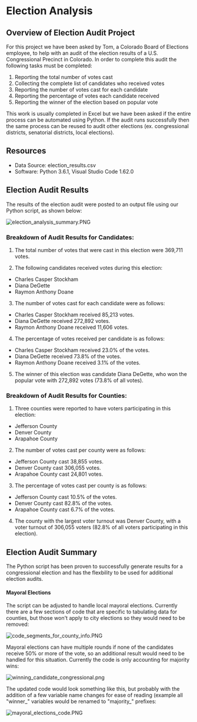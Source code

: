 # Election Analysis

## Overview of Election Audit Project

For this project we have been asked by Tom, a Colorado Board of Elections employee, to help with an audit of the election results of a U.S. Congressional Precinct in Colorado.  In order to complete this audit the following tasks must be completed:

1) Reporting the total number of votes cast
2) Collecting the complete list of candidates who received votes
3) Reporting the number of votes cast for each candidate
4) Reporting the percentage of votes each candidate received 
5) Reporting the winner of the election based on popular vote

This work is usually completed in Excel but we have been asked if the entire process can be automated using Python.  If the audit runs successfully then the same process can be reused to audit other elections (ex. congressional districts, senatorial districts, local elections).

## Resources 

 - Data Source: election_results.csv
 - Software: Python 3.6.1, Visual Studio Code 1.62.0

## Election Audit Results

The results of the election audit were posted to an output file using our Python script, as shown below:

![election_analysis_summary.PNG](https://github.com/mathur-nikita/Election_Analysis/blob/main/Resources/election_analysis_summary.PNG)

### Breakdown of Audit Results for Candidates:

1) The total number of votes that were cast in this election were 369,711 votes. 

2) The following candidates received votes during this election:
- Charles Casper Stockham
- Diana DeGette
- Raymon Anthony Doane
3) The number of votes cast for each candidate were as follows:
- Charles Casper Stockham received 85,213 votes.
- Diana DeGette received 272,892 votes.
- Raymon Anthony Doane received 11,606 votes.
4) The percentage of votes received per candidate is as follows:
- Charles Casper Stockham received 23.0% of the votes.
- Diana DeGette received 73.8% of the votes.
- Raymon Anthony Doane received 3.1% of the votes. 
5) The winner of this election was candidate Diana DeGette, who won the popular vote with 272,892 votes (73.8% of all votes).

### Breakdown of Audit Results for Counties:

1) Three counties were reported to have voters participating in this election:
- Jefferson County
- Denver County
- Arapahoe County
2) The number of votes cast per county were as follows:
- Jefferson County cast 38,855 votes.
- Denver County cast 306,055 votes.
- Arapahoe County cast 24,801 votes.
3) The percentage of votes cast per county is as follows:
- Jefferson County cast 10.5% of the votes.
- Denver County cast 82.8% of the votes.
- Arapahoe County cast 6.7% of the votes.
4) The county with the largest voter turnout was Denver County, with a voter turnout of 306,055 voters (82.8% of all voters participating in this election).

## Election Audit Summary

The Python script has been proven to successfully generate results for a congressional election and has the flexbility to be used for additional election audits.  

#### Mayoral Elections

The script can be adjusted to handle local mayoral elections.  Currently there are a few sections of code that are specific to tabulating data for counties, but those won't apply to city elections so they would need to be removed:

![code_segments_for_county_info.PNG](https://github.com/mathur-nikita/Election_Analysis/blob/main/Resources/code_segments_for_county_info.png)

Mayoral elections can have multiple rounds if none of the candidates receive 50% or more of the vote, so an additional result would need to be handled for this situation.  Currently the code is only accounting for majority wins:

![winning_candidate_congressional.png](https://github.com/mathur-nikita/Election_Analysis/blob/main/Resources/winning_candidate_congressional.PNG)

The updated code would look something like this, but probably with the addition of a few variable name changes for ease of reading (example all "winner_" variables would be renamed to "majority_" prefixes:

![mayoral_elections_code.PNG](https://github.com/mathur-nikita/Election_Analysis/blob/main/Resources/mayoral_elections_code.PNG)
